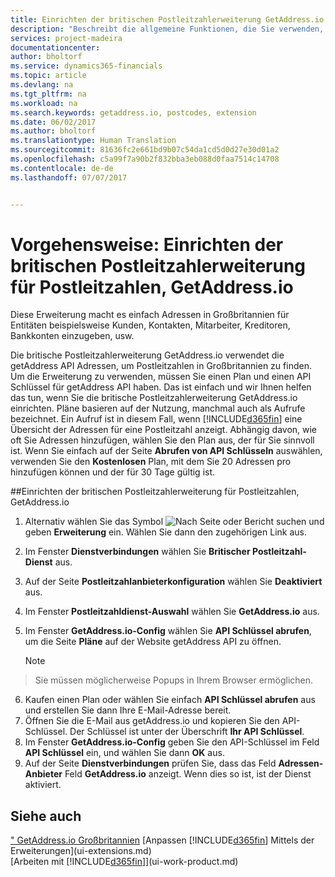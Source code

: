 ```yaml
---
title: Einrichten der britischen Postleitzahlerweiterung GetAddress.io| Microsoft Docs
description: "Beschreibt die allgemeine Funktionen, die Sie verwenden, um die Daten in den Finanzverhältnissen für Aktivitäten, wie Eingabe von Werten, Sortieren von Daten und Ändern von Ansichten auszuführen."
services: project-madeira
documentationcenter: 
author: bholtorf
ms.service: dynamics365-financials
ms.topic: article
ms.devlang: na
ms.tgt_pltfrm: na
ms.workload: na
ms.search.keywords: getaddress.io, postcodes, extension
ms.date: 06/02/2017
ms.author: bholtorf
ms.translationtype: Human Translation
ms.sourcegitcommit: 81636fc2e661bd9b07c54da1cd5d0d27e30d01a2
ms.openlocfilehash: c5a99f7a90b2f832bba3eb088d0faa7514c14708
ms.contentlocale: de-de
ms.lasthandoff: 07/07/2017


---
```

# <a name="how-to-set-up-the-getaddressio-uk-postcodes-extension"></a>Vorgehensweise: Einrichten der britischen Postleitzahlerweiterung für Postleitzahlen, GetAddress.io
Diese Erweiterung macht es einfach Adressen in Großbritannien für Entitäten beispielsweise Kunden, Kontakten, Mitarbeiter, Kreditoren, Bankkonten einzugeben, usw. 

Die britische Postleitzahlerweiterung GetAddress.io verwendet die getAddress API Adressen, um Postleitzahlen in Großbritannien zu finden. Um die Erweiterung zu verwenden, müssen Sie einen Plan und einen API Schlüssel für getAddress API haben. Das ist einfach und wir Ihnen helfen das tun, wenn Sie die britische Postleitzahlerweiterung GetAddress.io einrichten. Pläne basieren auf der Nutzung, manchmal auch als Aufrufe bezeichnet. Ein Aufruf ist in diesem Fall, wenn [!INCLUDE[d365fin](includes/d365fin_md.md)] eine Übersicht der Adressen für eine Postleitzahl anzeigt. Abhängig davon, wie oft Sie Adressen hinzufügen, wählen Sie den Plan aus, der für Sie sinnvoll ist. Wenn Sie einfach auf der Seite **Abrufen von API Schlüsseln** auswählen, verwenden Sie den **Kostenlosen** Plan, mit dem Sie 20 Adressen pro hinzufügen können und der für 30 Tage gültig ist. 

##<a name="to-set-up-the-getaddressio-uk-postcodes-extension"></a>Einrichten der britischen Postleitzahlerweiterung für Postleitzahlen, GetAddress.io 
1. Alternativ wählen Sie das Symbol ![Nach Seite oder Bericht suchen](media/ui-search/search_small.png "Nach Seite oder Bericht suchen") und geben **Erweiterung** ein. Wählen Sie dann den zugehörigen Link aus.  
2. Im Fenster **Dienstverbindungen** wählen Sie **Britischer Postleitzahl-Dienst** aus.
3. Auf der Seite **Postleitzahlanbieterkonfiguration** wählen Sie **Deaktiviert** aus.
4. Im Fenster **Postleitzahldienst-Auswahl** wählen Sie **GetAddress.io** aus.
5. Im Fenster **GetAddress.io-Config** wählen Sie **API Schlüssel abrufen**, um die Seite **Pläne** auf der Website getAddress API zu öffnen.  

    > [!NOTE]  
>   Sie müssen möglicherweise Popups in Ihrem Browser ermöglichen.
6. Kaufen einen Plan oder wählen Sie einfach **API Schlüssel abrufen** aus und erstellen Sie dann Ihre E-Mail-Adresse bereit.
7. Öffnen Sie die E-Mail aus getAddress.io und kopieren Sie den API-Schlüssel. Der Schlüssel ist unter der Überschrift **Ihr API Schlüssel**.
8. Im Fenster **GetAddress.io-Config** geben Sie den API-Schlüssel im Feld **API Schlüssel** ein, und wählen Sie dann **OK** aus.
9. Auf der Seite **Dienstverbindungen** prüfen Sie, dass das Feld **Adressen-Anbieter** Feld **GetAddress.io** anzeigt. Wenn dies so ist, ist der Dienst aktiviert.

## <a name="see-also"></a>Siehe auch
[" GetAddress.io Großbritannien](ui-extensions-getaddressio.md)
[Anpassen [!INCLUDE[d365fin](includes/d365fin_md.md)] Mittels der Erweiterungen](ui-extensions.md)  
[Arbeiten mit [!INCLUDE[d365fin](includes/d365fin_md.md)]](ui-work-product.md)
